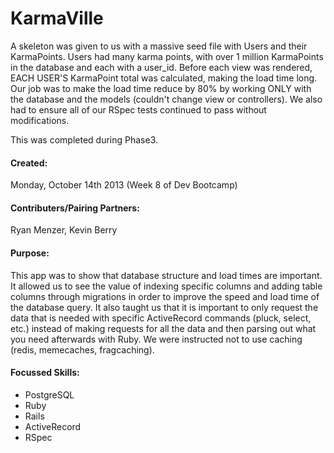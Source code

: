 KarmaVille
===============

A skeleton was given to us with a massive seed file with Users and their KarmaPoints. Users had many karma points, with over 1 million KarmaPoints in the database and each with a user_id. Before each view was rendered, EACH USER'S KarmaPoint total was calculated, making the load time long. Our job was to make the load time reduce by 80% by working ONLY with the database and the models (couldn't change view or controllers). We also had to ensure all of our RSpec tests continued to pass without modifications.

This was completed during Phase3. 

#### Created: 
Monday, October 14th 2013 (Week 8 of Dev Bootcamp)

#### Contributers/Pairing Partners: 
Ryan Menzer, Kevin Berry

#### Purpose: 
This app was to show that database structure and load times are important. It allowed us to see the value of indexing specific columns and adding table columns through migrations in order to improve the speed and load time of the database query. It also taught us that it is important to only request the data that is needed with specific ActiveRecord commands (pluck, select, etc.) instead of making requests for all the data and then parsing out what you need afterwards with Ruby. We were instructed not to use caching (redis, memecaches, fragcaching).

#### Focussed Skills:
  - PostgreSQL
  - Ruby
  - Rails
  - ActiveRecord
  - RSpec
